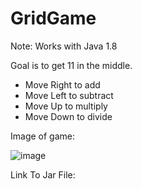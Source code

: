 # GridGame

Note: Works with Java 1.8

Goal is to get 11 in the middle.

- Move Right to add
- Move Left to subtract
- Move Up to multiply
- Move Down to divide

Image of game:

![image](https://user-images.githubusercontent.com/73619173/152722916-225dda3f-d50c-4b4a-b87b-edade53b4bec.png)

Link To Jar File:
